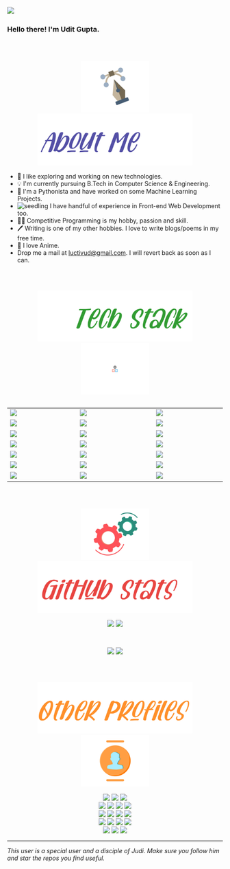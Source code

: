 <!-- image here -->

![](https://komarev.com/ghpvc/?username=luctivud)

### Hello there! I'm Udit Gupta.

<!-- I see that you have stumbled upon by GitHub profile, so let me introduce myself in a gist. _[clears throat]_ -->
<!-- <img src="https://media.giphy.com/media/hvRJCLFzcasrR4ia7z/giphy.gif" width="25px"> -->

<br>
<br>

<p align = "center"> 
<img src="https://github.com/luctivud/luctivud/blob/main/assets/gifs/pen-doretti-nicholas-dribble.gif" height="120em" />
<img src="https://github.com/luctivud/luctivud/blob/main/assets/imgs/about-me-light-0x01.jpg" height="120em" />
</p>

- 🔭 I like exploring and working on new technologies.
- 💡 I'm currently pursuing B.Tech in Computer Science & Engineering.
- 🐍 I'm a Pythonista and have worked on some Machine Learning Projects.
- <g-emoji class="g-emoji" alias="seedling" fallback-src="https://github.githubassets.com/images/icons/emoji/unicode/1f331.png"><img class="emoji" alt="seedling" height="20" width="20" src="https://github.githubassets.com/images/icons/emoji/unicode/1f331.png"></g-emoji> I have handful of experience in Front-end Web Development too. 
- 👨‍💻 Competitive Programming is my hobby, passion and skill.
- 🖊️ Writing is one of my other hobbies. I love to write blogs/poems in my free time.
- 💙 I love Anime. 
- Drop me a mail at <a href = "mailto:luctivud@gmail.com">luctivud@gmail.com</a>. I will revert back as soon as I can.
<!-- - <a href ="mailto:luctivud@gmail.com">![Gmail Badge](https://img.shields.io/badge/-luctivud@gmail.com-c14438?style=flat-square&logo=Gmail&logoColor=white&link=mailto:luctivud@gmail.com)</a> -->

<br>
<br>

<p align = "center">
  <img src="https://github.com/luctivud/luctivud/blob/main/assets/imgs/Tech-stack-light-0x01.jpg" height="120em" />
  <img src="https://github.com/luctivud/luctivud/blob/main/assets/gifs/resp-dribble.gif" height="120em" />
</p>

<div align = "center" style = "table-layout:fixed; overflow: hidden;">
  <table>
    <col width="200em" />
    <col width="220em" />
    <col width="200em" />
    <tr>
      <td> <img src = "https://img.shields.io/badge/-C++-05122A?style=flat&logo=C%2B%2B&logoColor=00599C" \> </td>
      <td> <img src = "https://img.shields.io/badge/-C-05122A?style=flat&logo=C&logoColor=A8B9CC" \> </td>
      <td> <img src = "https://img.shields.io/badge/-Kotlin-05122A?style=flat&logo=kotlin" \> </td>
    </tr>
    <tr>
      <td> <img src = "https://img.shields.io/badge/-Python3-05122A?style=flat&logo=python" \> </td>
      <td> <img src = "https://img.shields.io/badge/-pypy3-05122A?style=flat&logo=pypy" \> </td>
      <td> <img src = "https://img.shields.io/badge/-Numpy-05122A?style=flat&logo=numpy" \> </td>
    </tr>
    <tr>
      <td> <img src = "https://img.shields.io/badge/-Pandas-05122A?style=flat&logo=pandas" \> </td>
      <td> <img src = "https://img.shields.io/badge/-Scipy-05122A?style=flat&logo=scipy" \> </td>
      <td> <img src = "https://img.shields.io/badge/-Tableau-05122A?style=flat&logo=Tableau" \> </td>
    </tr>
    <tr>
      <td> <img src = "https://img.shields.io/badge/-HTML5-05122A?style=flat&logo=HTML5" \> </td>
      <td> <img src = "https://img.shields.io/badge/-CSS3-05122A?style=flat&logo=CSS3&logoColor=1572B6" \> </td>
      <td> <img src = "https://img.shields.io/badge/-Bootstrap4-05122A?style=flat&logo=bootstrap&logoColor=563D7C" \> </td>
    </tr>
    <tr>
      <td> <img src = "https://img.shields.io/badge/-JavaScript-05122A?style=flat&logo=javascript" \> </td>
      <td> <img src = "https://img.shields.io/badge/-TypeScript-05122A?style=flat&logo=typescript" \> </td>
      <td> <img src = "https://img.shields.io/badge/-Angular7-05122A?style=flat&logo=angular" \> </td>
    </tr>
    <tr>
      <td> <img src = "https://img.shields.io/badge/-MySQL-05122A?style=flat&logo=mysql" \> </td>
      <td> <img src = "https://img.shields.io/badge/-Markdown-05122A?style=flat&logo=markdown" \> </td>
      <td> <img src = "https://img.shields.io/badge/-Latex-05122A?style=flat&logo=latex" \> </td>
    </tr>
    <tr>
      <td> <img src = "https://img.shields.io/badge/-Git-05122A?style=flat&logo=git" \> </td>
      <td> <img src = "https://img.shields.io/badge/-Sublime%20Text%203-05122A?style=flat&logo=sublimetext" \> </td>
      <td> <img src = "https://img.shields.io/badge/-Visual%20Studio%20Code-05122A?style=flat&logo=visual-studio-code&logoColor=007ACC" \> </td>
    </tr>
  </table>
</div>

<br>
<br>

<!-- ### ⚙️ &nbsp;GitHub Analytics -->

<p align = "center"> 
  <img src="https://github.com/luctivud/luctivud/blob/main/assets/gifs/motion-doretti-nicolas-dribble.gif" height="120em" />
  <img src="https://github.com/luctivud/luctivud/blob/main/assets/imgs/Github-stats-light-0x01.jpg" height="120em" />
</p>


<p align = "center">
  <img height="150em" src="https://github-readme-stats-eight-theta.vercel.app/api?username=luctivud&show_icons=true&theme=buefy&include_all_commits=true&count_private=true"/>
  <img height ="100em" src= "https://github-profile-trophy.vercel.app/?username=luctivud&theme=flat&rank=S,AAA,AA,B,C,A&no-bg=true&no-frame=true" />
</p>

<br>
<p align = "center">
  <img height = "120em" src="https://github-readme-stats-eight-theta.vercel.app/api/top-langs/?username=luctivud&layout=compact&langs_count=5&theme=buefy"/>
  <img height = "120em" src="https://github-readme-stats-eight-theta.vercel.app/api/top-langs/?username=luctivud&hide=Jupyter%20Notebook&layout=compact&langs_count=7&theme=darcula"/>
</p>

<br>
<br>

<!-- ### 🤝🏻 &nbsp;Connect with Me -->

<p align = "center"> 
  <img src="https://github.com/luctivud/luctivud/blob/main/assets/imgs/OtherProfiles-light-0x1.jpg" height="120em" />
  <img src="https://github.com/luctivud/luctivud/blob/main/assets/gifs/team-doretti-nicolas-dribble.gif" height="120em" />
</p>

<p align="center">
<a href="https://www.linkedin.com/in/udit-gupta-1b7863135/"><img src="https://img.shields.io/badge/-Udit%20Gupta-0077B5?style=flat&logo=Linkedin&logoColor=white"/></a>
<a href="mailto:luctivud@gmail.com"><img src="https://img.shields.io/badge/-luctivud@gmail.com-D14836?style=flat&logo=Gmail&logoColor=white"/></a>
<a href="https://twitter.com/luctivud"><img src="https://img.shields.io/badge/-@luctivud-1877F2?style=flat&logo=Twitter&logoColor=white"/></a>
<br>
<a href="https://instagram.com/t1d.ug"><img src="https://img.shields.io/badge/-@t1d.ug-E4405F?style=flat&logo=Instagram&logoColor=white"/></a>
<a href="https://m.facebook.com/udit.gupta.10048"><img src="https://img.shields.io/badge/-UditGupta-3B5998?style=flat&logo=Facebook&logoColor=white"/></a>
<a href="https://www.miraquill.com/luctivud"><img src="https://img.shields.io/badge/Miraquill-luctivud-dc4e41?style=flat&logo=&logoColor=white"/></a>
<a href="https://www.quora.com/profile/Udit-Gupta-%E0%A4%89%E0%A4%A6%E0%A4%BF%E0%A4%A4-%E0%A4%97%E0%A5%81%E0%A4%AA%E0%A5%8D%E0%A4%A4%E0%A4%BE-1"><img src="https://img.shields.io/badge/-luctivud-A82723?style=flat&logo=Quora&logoColor=white"/></a>
<br>
<a href="https://clist.by/coder/luctivud/"><img src="https://img.shields.io/badge/clist-luctivud-080908?style=flat&logo=Clist&logoColor=white"/></a>
<a href="https://codeforces.com/profile/luctivud"><img src="https://img.shields.io/badge/-luctivud-445F9D?style=flat&logo=Codeforces&logoColor=white"/></a>
<a href="https://www.codechef.com/users/light301"><img src="https://img.shields.io/badge/-light301-5D3319?style=flat&logo=Codechef&logoColor=white"/></a>
<a href="https://leetcode.com/luctivud/"><img src="https://img.shields.io/badge/-luctivud-FFA116?style=flat&logo=Leetcode&logoColor=white"/></a>
<br>
<a href="https://www.hackerearth.com/@luctivud"><img src="https://img.shields.io/badge/-luctivud-323754?style=flat&logo=Hackerearth&logoColor=white"/></a>
<a href="https://atcoder.jp/users/luctivud"><img src="https://img.shields.io/badge/Atcoder-luctivud-222222?style=flat&logo=atcoder&logoColor=white"/></a>
<a href="https://www.hackerrank.com/luctivud?hr_r=1"><img src="https://img.shields.io/badge/-luctivud-2EC866?style=flat&logo=Hackerrank&logoColor=white"/></a>
<a href="https://www.topcoder.com/members/luctivud"><img src="https://img.shields.io/badge/-luctivud-43D7B0?style=flat&logo=Topcoder&logoColor=white"/></a>
<br />
<a href="https://auth.geeksforgeeks.org/user/luctivud/profile"><img src="https://img.shields.io/badge/-luctivud-2f8d46?style=flat&logo=Geeksforgeeks&logoColor=white"/></a>
<a href="https://stackoverflow.com/users/11529601/luctivud"><img src="https://img.shields.io/badge/-luctivud-f48024?style=flat&logo=Stackoverflow&logoColor=white"/></a>
<a href="https://www.stopstalk.com/user/profile/luctivud"><img src="https://img.shields.io/badge/stopstalk-luctivud-f5f508?style=flat&logo=Stopstalk&logoColor=white"/></a>
</p>

<hr>

_This user is a special user and a disciple of Judi. Make sure you follow him and star the repos you find useful._




<!-- <div align = "center">
  <p>
  <img align="center" src="https://github-readme-stats.vercel.app/api/top-langs/?username=luctivud&theme=dark&layout=compact" /></p><p><img src="https://i.giphy.com/media/LMt9638dO8dftAjtco/200.webp" width="100">
  <img src="https://i.giphy.com/media/IdyAQJVN2kVPNUrojM/200.webp" width="100">
  <img src="https://i.giphy.com/media/KzJkzjggfGN5Py6nkT/200.webp" width="100"><img src=https://media3.giphy.com/media/XAxylRMCdpbEWUAvr8/giphy.gif width="105"><img src=https://media4.giphy.com/media/fsEaZldNC8A1PJ3mwp/giphy.gif width="105"></p>
  </div> -->


<!-- ![C]()&nbsp;
![Kotlin]()&nbsp;
\
![Python]()&nbsp;
![Pypy]()&nbsp;
![Numpy]()&nbsp;
\
![Pandas]()&nbsp;
![Scipy]()&nbsp;
![Tableau]()&nbsp;
\
![HTML]()&nbsp;
![CSS]()&nbsp;
![Bootstrap]()
\
![JavaScript]()&nbsp;
![TypeScript]()&nbsp;
![Angular7]()&nbsp;
\
![MySQL]()&nbsp;
![Git]()&nbsp;
![Markdown]()
\
![Latex]()
![Visual Studio Code]()&nbsp;
![Sublime3]() -->


<!-- ![GitHub](https://img.shields.io/badge/-GitHub-05122A?style=flat&logo=github)&nbsp; -->
<!-- ![Java](https://img.shields.io/badge/-Java-05122A?style=flat&logo=java)&nbsp; -->

